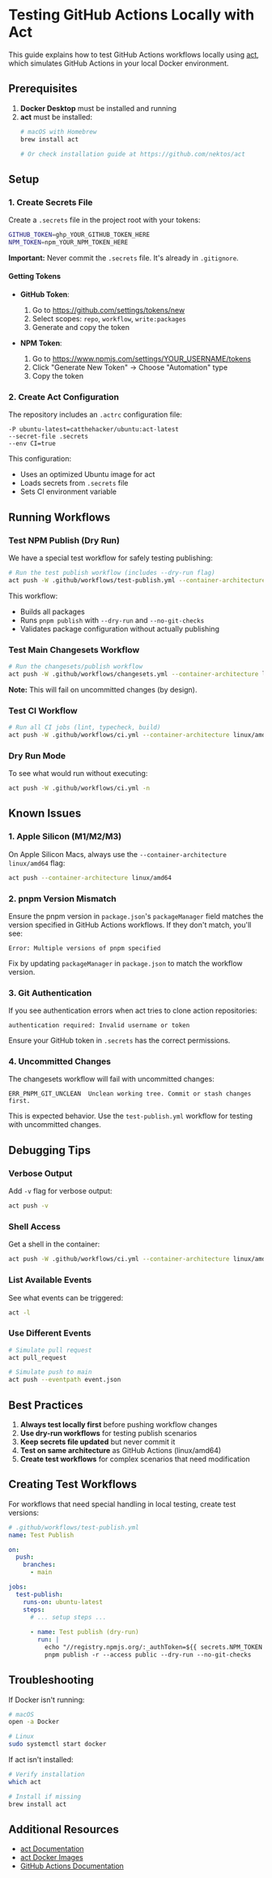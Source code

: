 # Testing GitHub Actions Locally with Act

This guide explains how to test GitHub Actions workflows locally using [act](https://github.com/nektos/act), which simulates GitHub Actions in your local Docker environment.

## Prerequisites

1. **Docker Desktop** must be installed and running
2. **act** must be installed:
   ```bash
   # macOS with Homebrew
   brew install act
   
   # Or check installation guide at https://github.com/nektos/act
   ```

## Setup

### 1. Create Secrets File

Create a `.secrets` file in the project root with your tokens:

```bash
GITHUB_TOKEN=ghp_YOUR_GITHUB_TOKEN_HERE
NPM_TOKEN=npm_YOUR_NPM_TOKEN_HERE
```

**Important:** Never commit the `.secrets` file. It's already in `.gitignore`.

#### Getting Tokens

- **GitHub Token**: 
  1. Go to https://github.com/settings/tokens/new
  2. Select scopes: `repo`, `workflow`, `write:packages`
  3. Generate and copy the token

- **NPM Token**:
  1. Go to https://www.npmjs.com/settings/YOUR_USERNAME/tokens
  2. Click "Generate New Token" → Choose "Automation" type
  3. Copy the token

### 2. Create Act Configuration

The repository includes an `.actrc` configuration file:

```
-P ubuntu-latest=catthehacker/ubuntu:act-latest
--secret-file .secrets
--env CI=true
```

This configuration:
- Uses an optimized Ubuntu image for act
- Loads secrets from `.secrets` file
- Sets CI environment variable

## Running Workflows

### Test NPM Publish (Dry Run)

We have a special test workflow for safely testing publishing:

```bash
# Run the test publish workflow (includes --dry-run flag)
act push -W .github/workflows/test-publish.yml --container-architecture linux/amd64
```

This workflow:
- Builds all packages
- Runs `pnpm publish` with `--dry-run` and `--no-git-checks`
- Validates package configuration without actually publishing

### Test Main Changesets Workflow

```bash
# Run the changesets/publish workflow
act push -W .github/workflows/changesets.yml --container-architecture linux/amd64
```

**Note:** This will fail on uncommitted changes (by design).

### Test CI Workflow

```bash
# Run all CI jobs (lint, typecheck, build)
act push -W .github/workflows/ci.yml --container-architecture linux/amd64
```

### Dry Run Mode

To see what would run without executing:

```bash
act push -W .github/workflows/ci.yml -n
```

## Known Issues

### 1. Apple Silicon (M1/M2/M3)

On Apple Silicon Macs, always use the `--container-architecture linux/amd64` flag:

```bash
act push --container-architecture linux/amd64
```

### 2. pnpm Version Mismatch

Ensure the pnpm version in `package.json`'s `packageManager` field matches the version specified in GitHub Actions workflows. If they don't match, you'll see:
```
Error: Multiple versions of pnpm specified
```

Fix by updating `packageManager` in `package.json` to match the workflow version.

### 3. Git Authentication

If you see authentication errors when act tries to clone action repositories:
```
authentication required: Invalid username or token
```

Ensure your GitHub token in `.secrets` has the correct permissions.

### 4. Uncommitted Changes

The changesets workflow will fail with uncommitted changes:
```
ERR_PNPM_GIT_UNCLEAN  Unclean working tree. Commit or stash changes first.
```

This is expected behavior. Use the `test-publish.yml` workflow for testing with uncommitted changes.

## Debugging Tips

### Verbose Output

Add `-v` flag for verbose output:
```bash
act push -v
```

### Shell Access

Get a shell in the container:
```bash
act push -W .github/workflows/ci.yml --container-architecture linux/amd64 -s
```

### List Available Events

See what events can be triggered:
```bash
act -l
```

### Use Different Events

```bash
# Simulate pull request
act pull_request

# Simulate push to main
act push --eventpath event.json
```

## Best Practices

1. **Always test locally first** before pushing workflow changes
2. **Use dry-run workflows** for testing publish scenarios
3. **Keep secrets file updated** but never commit it
4. **Test on same architecture** as GitHub Actions (linux/amd64)
5. **Create test workflows** for complex scenarios that need modification

## Creating Test Workflows

For workflows that need special handling in local testing, create test versions:

```yaml
# .github/workflows/test-publish.yml
name: Test Publish

on:
  push:
    branches:
      - main

jobs:
  test-publish:
    runs-on: ubuntu-latest
    steps:
      # ... setup steps ...
      
      - name: Test publish (dry-run)
        run: |
          echo "//registry.npmjs.org/:_authToken=${{ secrets.NPM_TOKEN }}" >> ~/.npmrc
          pnpm publish -r --access public --dry-run --no-git-checks
```

## Troubleshooting

If Docker isn't running:
```bash
# macOS
open -a Docker

# Linux
sudo systemctl start docker
```

If act isn't installed:
```bash
# Verify installation
which act

# Install if missing
brew install act
```

## Additional Resources

- [act Documentation](https://github.com/nektos/act)
- [act Docker Images](https://github.com/catthehacker/docker_images)
- [GitHub Actions Documentation](https://docs.github.com/en/actions)